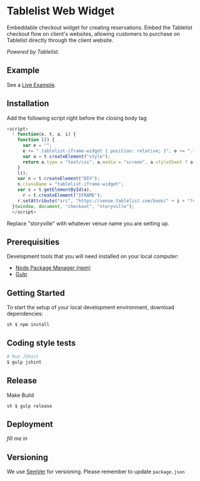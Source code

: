 # Tablelist Web Widget

Embeddable checkout widget for creating reservations. Embed the Tablelist checkout flow on client's websites, allowing customers to purchase on Tablelist directly through the client website. 

*Powered by Tablelist.*

## Example

See a [Live Example](tablelist.com/widgets/storyville).

## Installation

Add the following script right before the closing body tag

```javascript
<script>
  ! function(e, t, a, i) {
    function l() {
      var e = "";
      e += ".tablelist-iframe-widget { position: relative; }", e += ".tablelist-iframe { border:none; position: absolute; top:0; left: 0; width: 100%; height: 100%; }";
      var a = t.createElement("style");
      return a.type = "text/css", a.media = "screen", a.styleSheet ? a.styleSheet.cssText = e : a.appendChild(t.createTextNode(e)), t.getElementsByTagName("head")[0].appendChild(a)
    }
    l();
    var n = t.createElement("DIV");
    n.className = "tablelist-iframe-widget";
    var s = t.getElementById(a),
      r = t.createElement("IFRAME");
    r.setAttribute("src", "https://venue.tablelist.com/book/" + i + "?client=" + i + "-widget"), r.className = "tablelist-iframe", n.appendChild(r), s.appendChild(n)
  }(window, document, "checkout", "storyville");
  </script>
```

Replace "storyville" with whatever venue name you are setting up.

## Prerequisities

Development tools that you will need installed on your local computer:

* [Node Package Manager (npm)](http://blog.npmjs.org/post/85484771375/how-to-install-npm)
* [Gulp](https://github.com/gulpjs/gulp/blob/master/docs/getting-started.md)

## Getting Started

To start the setup of your local development environment, download dependencies:

```sh $ npm install```

## Coding style tests

``` sh
# Run JSHint
$ gulp jshint
```

## Release

Make Build

```sh $ gulp release```

## Deployment

*fill me in*

## Versioning

We use [SemVer](http://semver.org/) for versioning. Please remember to update ``package.json``
